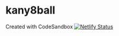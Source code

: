 # kany8ball
Created with CodeSandbox
[![Netlify Status](https://api.netlify.com/api/v1/badges/7266a4e2-8cf1-43df-bd32-4d8116d89dce/deploy-status)](https://app.netlify.com/sites/kany8ball/deploys)